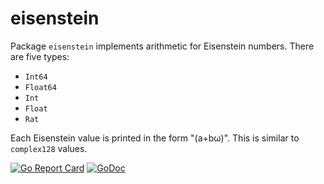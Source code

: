 # eisenstein

Package `eisenstein` implements arithmetic for Eisenstein numbers. There are five types:

* `Int64`
* `Float64`
* `Int`
* `Float`
* `Rat`

Each Eisenstein value is printed in the form "(a+bω)". This is similar to `complex128` values.

[![Go Report Card](https://goreportcard.com/badge/gojp/goreportcard)](https://goreportcard.com/report/github.com/meirizarrygelpi/numbers/eisenstein) [![GoDoc](https://godoc.org/github.com/meirizarrygelpi/numbers/eisenstein?status.svg)](https://godoc.org/github.com/meirizarrygelpi/numbers/eisenstein)